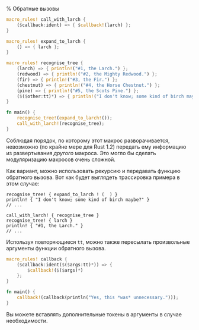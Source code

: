 % Обратные вызовы

```rust
macro_rules! call_with_larch {
    ($callback:ident) => { $callback!(larch) };
}

macro_rules! expand_to_larch {
    () => { larch };
}

macro_rules! recognise_tree {
    (larch) => { println!("#1, the Larch.") };
    (redwood) => { println!("#2, the Mighty Redwood.") };
    (fir) => { println!("#3, the Fir.") };
    (chestnut) => { println!("#4, the Horse Chestnut.") };
    (pine) => { println!("#5, the Scots Pine.") };
    ($($other:tt)*) => { println!("I don't know; some kind of birch maybe?") };
}

fn main() {
    recognise_tree!(expand_to_larch!());
    call_with_larch!(recognise_tree);
}
```

Соблюдая порядок, по которому этот макрос разворачивается, невозможно (по крайне
мере для Rust 1.2) передать ему информацию из развертывания *другого* макроса.
Это могло бы сделать модуляризацию макросов очень сложной.

Как вариант, можно использовать рекурсию и передавать функцию обратного вызова.
Вот как будет выглядеть трассировка примера в этом случае:

```ignore
recognise_tree! { expand_to_larch ! (  ) }
println! { "I don't know; some kind of birch maybe?" }
// ...

call_with_larch! { recognise_tree }
recognise_tree! { larch }
println! { "#1, the Larch." }
// ...
```

Используя повторяющиеся `tt`, можно также пересылать произвольные аргументы
функции обратного вызова.

```rust
macro_rules! callback {
    ($callback:ident($($args:tt)*)) => {
        $callback!($($args)*)
    };
}

fn main() {
    callback!(callback(println("Yes, this *was* unnecessary.")));
}
```

Вы можете вставлять дополнительные токены в аргументы в случае необходимости.
